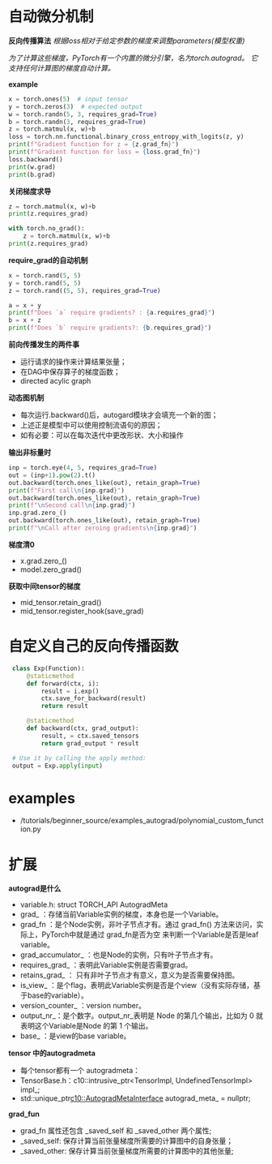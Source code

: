 # 自动微分机制
**反向传播算法**
*根据loss相对于给定参数的梯度来调整parameters(模型权重)*

*为了计算这些梯度，PyTorch有一个内置的微分引擎，名为torch.autograd。*
*它支持任何计算图的梯度自动计算。*

**example**

```python
x = torch.ones(5)  # input tensor
y = torch.zeros(3)  # expected output
w = torch.randn(5, 3, requires_grad=True)
b = torch.randn(3, requires_grad=True)
z = torch.matmul(x, w)+b
loss = torch.nn.functional.binary_cross_entropy_with_logits(z, y)
print(f"Gradient function for z = {z.grad_fn}")
print(f"Gradient function for loss = {loss.grad_fn}")
loss.backward()
print(w.grad)
print(b.grad)
```

**关闭梯度求导**

```python
z = torch.matmul(x, w)+b
print(z.requires_grad)

with torch.no_grad():
    z = torch.matmul(x, w)+b
print(z.requires_grad)
```

**require_grad的自动机制**
```python
x = torch.rand(5, 5)
y = torch.rand(5, 5)
z = torch.rand((5, 5), requires_grad=True)

a = x + y
print(f"Does `a` require gradients? : {a.requires_grad}")
b = x + z
print(f"Does `b` require gradients?: {b.requires_grad}")
```

**前向传播发生的两件事**
- 运行请求的操作来计算结果张量；
- 在DAG中保存算子的梯度函数；
- directed acylic graph

**动态图机制**
- 每次运行.backward()后，autogard模块才会填充一个新的图；
- 上述正是模型中可以使用控制流语句的原因；
- 如有必要：可以在每次迭代中更改形状、大小和操作

**输出非标量时**
```python
inp = torch.eye(4, 5, requires_grad=True)
out = (inp+1).pow(2).t()
out.backward(torch.ones_like(out), retain_graph=True)
print(f"First call\n{inp.grad}")
out.backward(torch.ones_like(out), retain_graph=True)
print(f"\nSecond call\n{inp.grad}")
inp.grad.zero_()
out.backward(torch.ones_like(out), retain_graph=True)
print(f"\nCall after zeroing gradients\n{inp.grad}")
```

**梯度清0**
- x.grad.zero_()
- model.zero_grad()

**获取中间tensor的梯度**
- mid_tensor.retain_grad()
- mid_tensor.register_hook(save_grad)

# 自定义自己的反向传播函数
```python
 class Exp(Function):
     @staticmethod
     def forward(ctx, i):
         result = i.exp()
         ctx.save_for_backward(result)
         return result

     @staticmethod
     def backward(ctx, grad_output):
         result, = ctx.saved_tensors
         return grad_output * result

 # Use it by calling the apply method:
 output = Exp.apply(input)
 ```

 # examples
 - /tutorials/beginner_source/examples_autograd/polynomial_custom_function.py

 # 扩展
 **autograd是什么**
- variable.h: struct TORCH_API AutogradMeta
- grad_ ：存储当前Variable实例的梯度，本身也是一个Variable。
- grad_fn ：是个Node实例，非叶子节点才有。通过 grad_fn() 方法来访问，实际上，PyTorch中就是通过 grad_fn是否为空 来判断一个Variable是否是leaf variable。
- grad_accumulator_ ：也是Node的实例，只有叶子节点才有。
- requires_grad_ ：表明此Variable实例是否需要grad。
- retains_grad_ ： 只有非叶子节点才有意义，意义为是否需要保持图。
- is_view_ ：是个flag，表明此Variable实例是否是个view（没有实际存储，基于base的variable）。
- version_counter_ ：version number。
- output_nr_：是个数字。output_nr_表明是 Node 的第几个输出，比如为 0 就 表明这个Variable是Node 的第 1 个输出。
- base_ ：是view的base variable。

**tensor 中的autogradmeta**
- 每个tensor都有一个 autogradmeta：
- TensorBase.h：c10::intrusive_ptr<TensorImpl, UndefinedTensorImpl> impl_;
- std::unique_ptr<c10::AutogradMetaInterface> autograd_meta_ = nullptr;

**grad_fun**
- grad_fn 属性还包含 _saved_self 和 _saved_other 两个属性;
- _saved_self: 保存计算当前张量梯度所需要的计算图中的自身张量；
- _saved_other: 保存计算当前张量梯度所需要的计算图中的其他张量;

